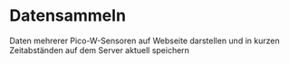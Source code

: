 # Datensammeln
Daten mehrerer Pico-W-Sensoren auf Webseite darstellen und in kurzen Zeitabständen auf dem Server aktuell speichern
